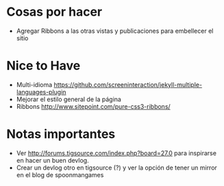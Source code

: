 # Cosas por hacer

* Agregar Ribbons a las otras vistas y publicaciones para embellecer el sitio

# Nice to Have

* Multi-idioma https://github.com/screeninteraction/jekyll-multiple-languages-plugin
* Mejorar el estilo general de la página
* Ribbons http://www.sitepoint.com/pure-css3-ribbons/

# Notas importantes

* Ver http://forums.tigsource.com/index.php?board=27.0 para inspirarse en hacer un buen devlog.
* Crear un devlog otro en tigsource (?) y ver la opción de tener un mirror en el blog de spoonmangames
